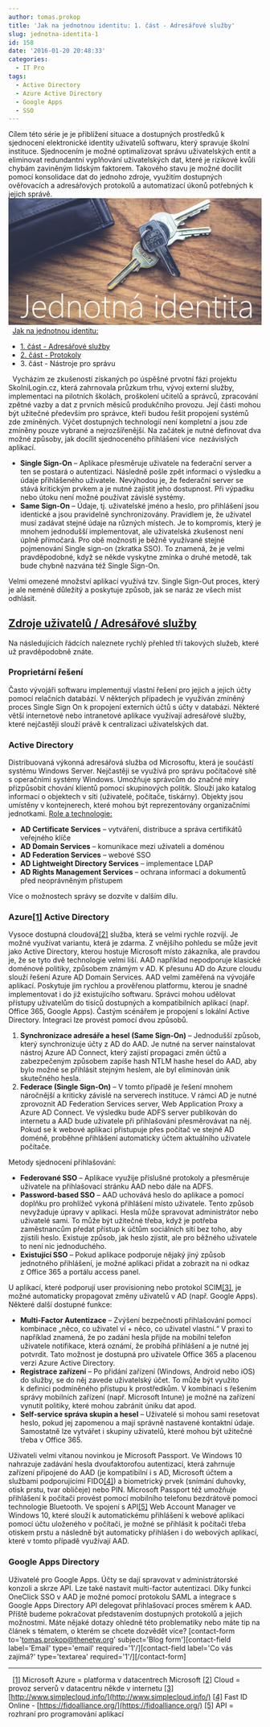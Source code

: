 ```yaml
---
author: tomas.prokop
title: 'Jak na jednotnou identitu: 1. část - Adresářové služby'
slug: jednotna-identita-1
id: 158
date: '2016-01-20 20:48:33'
categories:
  - IT Pro
tags:
  - Active Directory
  - Azure Active Directory
  - Google Apps
  - SSO
---
```


Cílem této série je je přiblížení situace a dostupných prostředků k sjednocení elektronické identity uživatelů softwaru, který spravuje školní instituce. Sjednocením je možné optimalizovat správu uživatelských entit a eliminovat redundantní vyplňování uživatelských dat, které je rizikové kvůli chybám zaviněným lidským faktorem. Takového stavu je možné docílit pomocí konsolidace dat do jednoho zdroje, využitím dostupných ověřovacích a adresářových protokolů a automatizací úkonů potřebných k jejich správě.   ![ji_blog](/uploads/2016/01/ji_blog.png)    <span style="text-decoration: underline">Jak na jednotnou identitu:</span>

*   [1\. část - Adresářové služby](https://blog.skolnilogin.cz/jednotna-identita-1/)
*   [2\. část - Protokoly](https://blog.skolnilogin.cz/jednotna-identita-2/)
*   3\. část - Nástroje pro správu

  Vycházím ze zkušeností získaných po úspěšné prvotní fázi projektu SkolniLogin.cz, která zahrnovala průzkum trhu, vývoj externí služby, implementaci na pilotních školách, proškolení učitelů a správců, zpracování zpětné vazby a dat z prvních měsíců produkčního provozu. Její části mohou být užitečné především pro správce, kteří budou řešit propojení systémů zde zmíněných. Výčet dostupných technologií není kompletní a jsou zde zmíněny pouze vybrané a nejrozšířenější. Na začátek je nutné definovat dva možné způsoby, jak docílit sjednoceného přihlášení více  nezávislých aplikací.

*   **Single Sign-On** – Aplikace přesměruje uživatele na federační server a ten se postará o autentizaci. Následně pošle zpět informaci o výsledku a údaje přihlášeného uživatele. Nevýhodou je, že federační server se stává kritickým prvkem a je nutné zajistit jeho dostupnost. Při výpadku nebo útoku není možné používat závislé systémy.
*   **Same Sign-On** – Údaje, tj. uživatelské jméno a heslo, pro přihlášení jsou identické a jsou pravidelně synchronizovány. Pravidlem je, že uživatel musí zadávat stejné údaje na různých místech. Je to kompromis, který je mnohem jednodušší implementovat, ale uživatelská zkušenost není úplně přímočará. Pro obě možnosti je běžně využívané stejné pojmenování Single sign-on (zkratka SSO). To znamená, že je velmi pravděpodobné, když se někde vyskytne zmínka o druhé metodě, tak bude chybně nazvána též Single Sign-On.

Velmi omezené množství aplikací využívá tzv. Single Sign-Out proces, který je ale neméně důležitý a poskytuje způsob, jak se naráz ze všech míst odhlásit.  

## <span style="text-decoration: underline">Zdroje uživatelů / Adresářové služby</span>

Na následujících řádcích naleznete rychlý přehled tří takových služeb, které už pravděpodobně znáte.  

### Proprietární řešení

Často vývojáři softwaru implementují vlastní řešení pro jejich a jejich účty pomocí relačních databází. V některých případech je využíván zmíněný proces Single Sign On k propojení externích účtů s účty v databázi. Některé větší internetové nebo intranetové aplikace využívají adresářové služby, které nejčastěji slouží právě k centralizaci uživatelských dat.  

### Active Directory

Distribuovaná výkonná adresářová služba od Microsoftu, která je součástí systému Windows Server. Nejčastěji se využívá pro správu počítačové sítě s operačními systémy Windows. Umožňuje správcům do značné míry přizpůsobit chování klientů pomocí skupinových politik. Slouží jako katalog informací o objektech v síti (uživatelé, počítače, tiskárny). Objekty jsou umístěny v kontejnerech, které mohou být reprezentovány organizačními jednotkami. <span style="text-decoration: underline">Role a technologie:</span>

*   **AD Certificate Services** – vytváření, distribuce a správa certifikátů veřejného klíče
*   **AD Domain Services** – komunikace mezi uživateli a doménou
*   **AD Federation Services** – webové SSO
*   **AD Lightweight Directory Services** – implementace LDAP
*   **AD Rights Management Services** – ochrana informací a dokumentů před neoprávněným přístupem

Více o možnostech správy se dozvíte v dalším dílu.  

### Azure[**[1]**](#_ftn1) Active Directory

Vysoce dostupná cloudová[[2]](#_ftn2) služba, která se velmi rychle rozvíjí. Je možné využívat variantu, která je zdarma. Z vnějšího pohledu se může jevit jako Active Directory, kterou hostuje Microsoft místo zákazníka, ale pravdou je, že se tyto dvě technologie velmi liší. AAD například nepodporuje klasické doménové politiky, způsobem známým v AD. K přesunu AD do Azure cloudu slouží řešení Azure AD Domain Services. AAD velmi zaměřená na vývojáře aplikací. Poskytuje jim rychlou a prověřenou platformu, kterou je snadné implementovat i do již existujícího softwaru. Správci mohou udělovat přístupy uživatelům do tisíců dostupných a kompatibilních aplikací (např. Office 365, Google Apps). Častým scénářem je propojení s lokální Active Directory. Integraci lze provést pomocí dvou způsobů.

1.  **Synchronizace adresáře a hesel (Same Sign-On)** – Jednodušší způsob, který synchronizuje účty z AD do AAD. Je nutné na server nainstalovat nástroj Azure AD Connect, který zajistí propagaci změn účtů a zabezpečeným způsobem zapíše hash NTLM hashe hesel do AAD, aby bylo možné se přihlásit stejným heslem, ale byl eliminován únik skutečného hesla.
2.  **Federace (Single Sign-On)** – V tomto případě je řešení mnohem náročnější a kriticky závislé na serverech instituce. V rámci AD je nutné zprovoznit AD Federation Services server, Web Application Proxy a Azure AD Connect. Ve výsledku bude ADFS server publikován do internetu a AAD bude uživatele při přihlašování přesměrovávat na něj. Pokud se k webové aplikaci přistupuje přes počítač ve stejné AD doméně, proběhne přihlášení automaticky účtem aktuálního uživatele počítače.

Metody sjednocení přihlašování:

*   **Federované SSO** – Aplikace využije příslušné protokoly a přesměruje uživatele na přihlašovací stránku AAD nebo dále na ADFS.
*   **Password-based SSO** – AAD uchovává heslo do aplikace a pomocí doplňku pro prohlížeč vykoná přihlášení místo uživatele. Tento způsob nevyžaduje úpravy v aplikaci. Hesla může spravovat administrátor nebo uživatelé sami. To může být užitečné třeba, když je potřeba zaměstnancům předat přístup k účtům sociálních sítí bez toho, aby zjistili heslo. Existuje způsob, jak heslo zjistit, ale pro běžného uživatele to není nic jednoduchého.
*   **Existující SSO** – Pokud aplikace podporuje nějaký jiný způsob jednotného přihlášení, je možné aplikaci přidat a zobrazit na ni odkaz z Office 365 a portálu access panel.

U aplikací, které podporují user provisioning nebo protokol SCIM[[3]](#_ftn3), je možné automaticky propagovat změny uživatelů v AD (např. Google Apps). Některé další dostupné funkce:

*   **Multi-Factor Autentizace** – Zvýšení bezpečnosti přihlašování pomocí kombinace „něco, co uživatel ví + něco, co uživatel vlastní.“ V praxi to například znamená, že po zadání hesla přijde na mobilní telefon uživatele notifikace, která oznámí, že probíhá přihlášení a je nutné jej potvrdit. Tato možnost je dostupná pro uživatele Office 365 a placenou verzi Azure Active Directory.
*   **Registrace zařízení** – Po přidání zařízení (Windows, Android nebo iOS) do služby, se do něj zavede uživatelský účet. To může být využito k definici podmíněného přístupu k prostředkům. V kombinaci s řešením správy mobilních zařízení (např. Microsoft Intune) je možné na zařízení vynutit politiky, které mohou zabránit úniku dat apod.
*   **Self-service správa skupin a hesel** – Uživatelé si mohou sami resetovat heslo, pokud jej zapomenou a mají správně nastavené kontaktní údaje. Samostatně lze vytvářet i skupiny uživatelů, které mohou být užitečné třeba v Office 365.

Uživateli velmi vítanou novinkou je Microsoft Passport. Ve Windows 10 nahrazuje zadávání hesla dvoufaktorofou autentizací, která zahrnuje zařízení připojené do AAD (je kompatibilní i s AD, Microsoft účtem a službami podporujícími FIDO[[4]](#_ftn4)) a biometrický prvek (snímání duhovky, otisk prstu, tvar obličeje) nebo PIN. Microsoft Passport též umožňuje přihlášení k počítači provést pomocí mobilního telefonu bezdrátově pomocí technologie Bluetooth. Ve spojení s API[[5]](#_ftn5) Web Account Manager ve Windows 10, které slouží k automatickému přihlášení k webové aplikaci pomocí účtu uloženého v počítači, je možné se přihlásit k počítači třeba otiskem prstu a následně být automaticky přihlášen i do webových aplikací, které v tomto případě využívají AAD.  

### Google Apps Directory

Uživatelé pro Google Apps. Účty se dají spravovat v administrátorské konzoli a skrze API. Lze také nastavit multi-factor autentizaci. Díky funkci OneClick SSO v AAD je možné pomocí protokolu SAML a integrace s Google Apps Directory API delegovat přihlašovací proces směrem k AAD.   Příště budeme pokračovat představením dostupných protokolů a jejich možnostmi. Máte nějaké dotazy ohledně této problematiky nebo máte tip na článek s tématem, o kterém se chcete dozvědět více? [contact-form to='tomas.prokop@thenetw.org' subject='Blog form'][contact-field label='Email' type='email' required='1'/][contact-field label='Co vás zajímá?' type='textarea' required='1'/][/contact-form]

* * *

  [[1]](#_ftnref1) Microsoft Azure = platforma v datacentrech Microsoft [[2]](#_ftnref2) Cloud = provoz serverů v datacentru někde v internetu [[3]](#_ftnref3) [http://www.simplecloud.info/](http://www.simplecloud.info/) [[4]](#_ftnref4) Fast ID Online - [https://fidoalliance.org/](https://fidoalliance.org/) [[5]](#_ftnref5) API = rozhraní pro programování aplikací